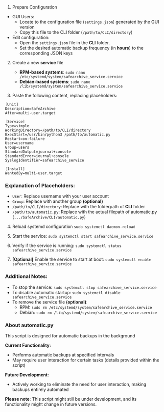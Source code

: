 1. Prepare Configuration

* GUI Users:
    * Locate to the configuration file (`settings.json`) generated by the GUI version
    * Copy this file to the CLI folder (`/path/to/CLI/directory`)
* Edit configuration:
    * Open the `settings.json` file in the **CLI** folder.
    * Set the desired automatic backup frequency (in **hours**) to the corresponding JSON keys

2. Create a new **service** file
    * **RPM-based systems**: `sudo nano /etc/systemd/system/safearchive_service.service`
    * **Debian-based systems**: `sudo nano /lib/systemd/system/safearchive_service.service`

3. Paste the following content, replacing placeholders:

```
[Unit]
Description=SafeArchive
After=multi-user.target

[Service]
Type=simple
WorkingDirectory=/path/to/CLI/directory
ExecStart=/usr/bin/python3 /path/to/automatic.py
Restart=on-failure
User=username
Group=users
StandardOutput=journal+console
StandardError=journal+console
SyslogIdentifier=safearchive_service

[Install]
WantedBy=multi-user.target
```

### Explanation of Placeholders:

* `User`: Replace username with your user account
* `Group`: Replace with another group **(optional)**
* `/path/to/CLI/directory`: Replace with the folderpath of **CLI** folder
* `/path/to/automatic.py`: Replace with the actual filepath of automatic.py (`.../SafeArchive/CLI/automatic.py`)

4. Reload systemd configuration
`sudo systemctl daemon-reload`

5. Start the service:
`sudo systemctl start safearchive_service.service`

6. Verify if the service is running:
`sudo systemctl status safearchive_service.service`

7. **[Optional]** Enable the service to start at boot:
`sudo systemctl enable safearchive_service.service`

### Additional Notes:
* To stop the service: `sudo systemctl stop safearchive_service.service`
* To disable automatic startup: `sudo systemctl disable safearchive_service.service`
* To remove the service file **(optional)**:
     * RPM: `sudo rm /etc/systemd/system/safearchive_service.service`
     * Debian: `sudo rm /lib/systemd/system/safearchive_service.service`

### About automatic.py
This script is designed for automatic backups in the background

**Current Functionality:**

* Performs automatic backups at specified intervals
* May require user interaction for certain tasks (details provided within the script)

**Future Development:**

* Actively working to eliminate the need for user interaction, making backups entirely automated

**Please note:** This script might still be under development, and its functionality might change in future versions.
